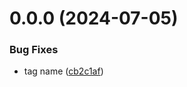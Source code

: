 # 0.0.0 (2024-07-05)


### Bug Fixes

* tag name ([cb2c1af](https://github.com/twiggotronix/location-host/commit/cb2c1af3f12015a83fe22fb1e3d9555a9611e896))




